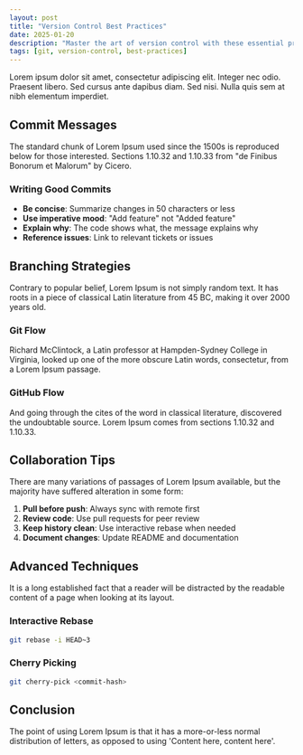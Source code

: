 ```yaml
---
layout: post
title: "Version Control Best Practices"
date: 2025-01-20
description: "Master the art of version control with these essential practices"
tags: [git, version-control, best-practices]
---
```


Lorem ipsum dolor sit amet, consectetur adipiscing elit. Integer nec odio. Praesent libero. Sed cursus ante dapibus diam. Sed nisi. Nulla quis sem at nibh elementum imperdiet.

## Commit Messages

The standard chunk of Lorem Ipsum used since the 1500s is reproduced below for those interested. Sections 1.10.32 and 1.10.33 from "de Finibus Bonorum et Malorum" by Cicero.

### Writing Good Commits

- **Be concise**: Summarize changes in 50 characters or less
- **Use imperative mood**: "Add feature" not "Added feature"
- **Explain why**: The code shows what, the message explains why
- **Reference issues**: Link to relevant tickets or issues

## Branching Strategies

Contrary to popular belief, Lorem Ipsum is not simply random text. It has roots in a piece of classical Latin literature from 45 BC, making it over 2000 years old.

### Git Flow

Richard McClintock, a Latin professor at Hampden-Sydney College in Virginia, looked up one of the more obscure Latin words, consectetur, from a Lorem Ipsum passage.

### GitHub Flow

And going through the cites of the word in classical literature, discovered the undoubtable source. Lorem Ipsum comes from sections 1.10.32 and 1.10.33.

## Collaboration Tips

There are many variations of passages of Lorem Ipsum available, but the majority have suffered alteration in some form:

1. **Pull before push**: Always sync with remote first
2. **Review code**: Use pull requests for peer review
3. **Keep history clean**: Use interactive rebase when needed
4. **Document changes**: Update README and documentation

## Advanced Techniques

It is a long established fact that a reader will be distracted by the readable content of a page when looking at its layout.

### Interactive Rebase

```bash
git rebase -i HEAD~3
```

### Cherry Picking

```bash
git cherry-pick <commit-hash>
```

## Conclusion

The point of using Lorem Ipsum is that it has a more-or-less normal distribution of letters, as opposed to using 'Content here, content here'.